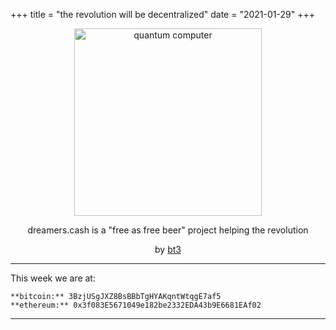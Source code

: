 +++
title = "the revolution will be decentralized"
date = "2021-01-29"
+++

<center>

<img src="/img/pc.png" alt="quantum computer"  width="300"/>


dreamers.cash is a "free as free beer" project helping the revolution

by <a href="https://keybase.io/bt3gl">bt3</a></b>

</center>


---
This week we are at:

```
**bitcoin:** 3BzjUSgJXZ8BsBBbTgHYAKqntWtqgE7af5
**ethereum:** 0x3f083E5671049e182be2332EDA43b9E6681EAf02
```


---